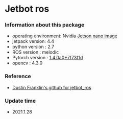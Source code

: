 # Jetbot ros

### Information about this package

  - operating environment: Nvidia [Jetson nano image](https://developer.nvidia.com/jetson-nano-sd-card-image)
  - jetpack version: 4.4 
  - python version : 2.7
  - ROS version : melodic
  - Pytorch version : [1.4.0a0+7f73f1d](https://nvidia.box.com/shared/static/yhlmaie35hu8jv2xzvtxsh0rrpcu97yj.whl)
  - opencv : 4.3.0

### Reference

  - [Dustin Franklin's github for jetbot_ros](https://github.com/dusty-nv/jetbot_ros)

### Update time

  - 2021.1.28
